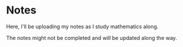 # Notes
Here, I'll be uploading my notes as I study mathematics along.

The notes might not be completed and will be updated along the way.
